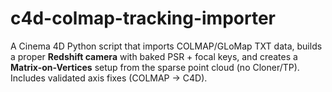 # c4d-colmap-tracking-importer
A Cinema 4D Python script that imports COLMAP/GLoMap TXT data, builds a proper **Redshift camera** with baked PSR + focal keys, and creates a **Matrix-on-Vertices** setup from the sparse point cloud (no Cloner/TP). Includes validated axis fixes (COLMAP → C4D).
